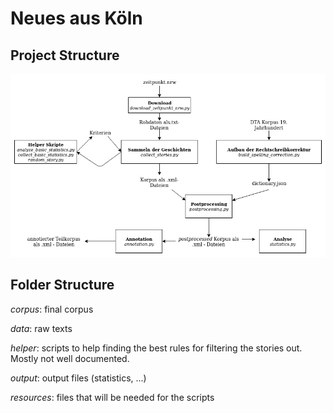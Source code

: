 # Neues aus Köln

## Project Structure 

![Project Structure](resources/Workflow.png)

## Folder Structure

*corpus*: final corpus

*data*: raw texts

*helper*: scripts to help finding the best rules for filtering the stories out. Mostly not well documented.

*output*: output files (statistics, ...)

*resources*: files that will be needed for the scripts
